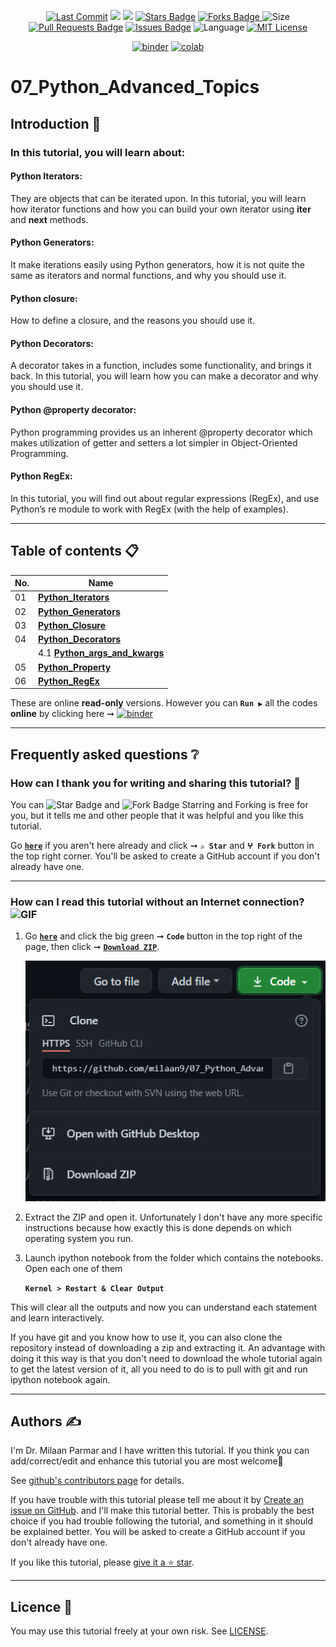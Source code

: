 <p align="center"> 
<a href="https://github.com/milaan9"><img src="https://img.shields.io/static/v1?logo=github&label=maintainer&message=milaan9&color=ff3300" alt="Last Commit"/></a> 
<!--<img src="https://badges.pufler.dev/created/milaan9/07_Python_Advanced_Topics" alt="Created"/>-->
<!--<a href="https://github.com/milaan9/07_Python_Advanced_Topics/graphs/commit-activity"><img src="https://img.shields.io/github/last-commit/milaan9/07_Python_Advanced_Topics.svg?colorB=ff8000&style=flat" alt="Last Commit"/> </a>-->
<a href="https://github.com/milaan9/07_Python_Advanced_Topics/pulse" alt="Activity"><img src="https://img.shields.io/github/commit-activity/m/milaan9/07_Python_Advanced_Topics.svg?colorB=teal&style=flat" /></a> 
<a href="https://hits.seeyoufarm.com"><img src="https://hits.seeyoufarm.com/api/count/incr/badge.svg?url=https%3A%2F%2Fgithub.com%2Fmilaan9%2F07_Python_Advanced_Topics&count_bg=%231DC92C&title_bg=%23555555&icon=&icon_color=%23E7E7E7&title=views&edge_flat=false"/></a>
<a href="https://github.com/milaan9/07_Python_Advanced_Topics/stargazers"><img src="https://img.shields.io/github/stars/milaan9/07_Python_Advanced_Topics.svg?colorB=1a53ff" alt="Stars Badge"/></a>
<a href="https://github.com/milaan9/07_Python_Advanced_Topics/network/members"><img src="https://img.shields.io/github/forks/milaan9/07_Python_Advanced_Topics" alt="Forks Badge"/> </a>
<img src="https://img.shields.io/github/repo-size/milaan9/07_Python_Advanced_Topics.svg?colorB=CC66FF&style=flat" alt="Size"/>
<a href="https://github.com/milaan9/07_Python_Advanced_Topics/pulls"><img src="https://img.shields.io/github/issues-pr/milaan9/07_Python_Advanced_Topics.svg?colorB=yellow&style=flat" alt="Pull Requests Badge"/></a>
<a href="https://github.com/milaan9/07_Python_Advanced_Topics/issues"><img src="https://img.shields.io/github/issues/milaan9/07_Python_Advanced_Topics.svg?colorB=yellow&style=flat" alt="Issues Badge"/></a>
<img src="https://img.shields.io/github/languages/top/milaan9/07_Python_Advanced_Topics.svg?colorB=996600&style=flat" alt="Language"/></a>
<a href="https://github.com/milaan9/07_Python_Advanced_Topics/blob/main/LICENSE"><img src="https://img.shields.io/badge/License-MIT-blueviolet.svg" alt="MIT License"/></a>
</p> 
<!--<img src="https://badges.pufler.dev/contributors/milaan9/01_Python_Introduction?size=50&padding=5&bots=true" alt="milaan9"/>-->

<p align="center"> 
<a href="https://mybinder.org/v2/gh/milaan9/07_Python_Advanced_Topics/HEAD"><img src="https://mybinder.org/badge_logo.svg" alt="binder"/></a>
<a href="https://githubtocolab.com/milaan9/07_Python_Advanced_Topics"><img src="https://colab.research.google.com/assets/colab-badge.svg" alt="colab"/></a>
</p> 
 
# 07_Python_Advanced_Topics


## Introduction 👋

### In this tutorial, you will learn about:

#### Python Iterators: 
They are objects that can be iterated upon. In this tutorial, you will learn how iterator functions and how you can build your own iterator using __iter__ and __next__ methods.

#### Python Generators:
It make iterations easily using Python generators, how it is not quite the same as iterators and normal functions, and why you should use it.

#### Python closure: 
How to define a closure, and the reasons you should use it.

#### Python Decorators:
A decorator takes in a function, includes some functionality, and brings it back. In this tutorial, you will learn how you can make a decorator and why you should use it.

#### Python @property decorator:
Python programming provides us an inherent @property decorator which makes utilization of getter and setters a lot simpler in Object-Oriented Programming.

#### Python RegEx: 
In this tutorial, you will find out about regular expressions (RegEx), and use Python’s re module to work with RegEx (with the help of examples).

---

## Table of contents 📋

| **No.** | **Name** | 
| ------- | -------- | 
| 01 | **[Python_Iterators](https://github.com/milaan9/07_Python_Advanced_Topics/blob/main/001_Python_Iterators.ipynb)** |
| 02 | **[Python_Generators](https://github.com/milaan9/07_Python_Advanced_Topics/blob/main/002_Python_Generators.ipynb)** |
| 03 | **[Python_Closure](https://github.com/milaan9/07_Python_Advanced_Topics/blob/main/003_Python_Closure.ipynb)** |
| 04 | **[Python_Decorators](https://github.com/milaan9/07_Python_Advanced_Topics/blob/main/004_Python_Decorators.ipynb)** |
|    | 4.1 **[Python_args_and_kwargs](https://github.com/milaan9/07_Python_Advanced_Topics/blob/main/Python_args_and_kwargs.ipynb)** |
| 05 | **[Python_Property](https://github.com/milaan9/07_Python_Advanced_Topics/blob/main/005_Python_Property.ipynb)** |
| 06 | **[Python_RegEx](https://github.com/milaan9/07_Python_Advanced_Topics/blob/main/006_Python_RegEx.ipynb)** |

These are online **read-only** versions. However you can **`Run ▶`**  all the codes **online** by clicking here ➞ <a href="https://mybinder.org/v2/gh/milaan9/07_Python_Advanced_Topics/HEAD"><img src="https://mybinder.org/badge_logo.svg" alt="binder"/></a>

---

## Frequently asked questions ❔

### How can I thank you for writing and sharing this tutorial? 🌷

You can <img src="https://img.shields.io/static/v1?label=%E2%AD%90 Star &message=if%20useful&style=style=flat&color=blue" alt="Star Badge"/> and <img src="https://img.shields.io/static/v1?label=%E2%B5%96 Fork &message=if%20useful&style=style=flat&color=blue" alt="Fork Badge"/> Starring and Forking is free for you, but it tells me and other people that it was helpful and you like this tutorial.

Go [**`here`**](https://github.com/milaan9/07_Python_Advanced_Topics) if you aren't here already and click ➞ **`✰ Star`** and **`ⵖ Fork`** button in the top right corner. You'll be asked to create a GitHub account if you don't already have one.

---

### How can I read this tutorial without an Internet connection? <img alt="GIF" src="https://github.com/TheDudeThatCode/TheDudeThatCode/blob/master/Assets/hmm.gif" width="20" />

1. Go [**`here`**](https://github.com/milaan9/10_Python_Pandas_Module) and click the big green ➞ **`Code`** button in the top right of the page, then click ➞ [**`Download ZIP`**](https://github.com/milaan9/07_Python_Advanced_Topics/archive/refs/heads/main.zip).

    ![Download ZIP](img/dnld_rep.png)

2. Extract the ZIP and open it. Unfortunately I don't have any more specific instructions because how exactly this is done depends on which operating system you run.
    
3. Launch ipython notebook from the folder which contains the notebooks. Open each one of them
  
    **`Kernel > Restart & Clear Output`**
    
This will clear all the outputs and now you can understand each statement and learn interactively.

If you have git and you know how to use it, you can also clone the repository instead of downloading a zip and extracting it. An advantage with doing it this way is that you don't need to download the whole tutorial again to get the latest version of it, all you need to do is to pull with git and run ipython notebook again.

---

## Authors ✍️

I'm Dr. Milaan Parmar and I have written this tutorial. If you think you can add/correct/edit and enhance this tutorial you are most welcome🙏

See [github's contributors page](https://github.com/milaan9/07_Python_Advanced_Topics/graphs/contributors) for details.

If you have trouble with this tutorial please tell me about it by [Create an issue on GitHub](https://github.com/milaan9/10_Python_Pandas_Module/issues/new). and I'll make this tutorial better. This is probably the best choice if you had trouble following the tutorial, and something in it should be explained better. You will be asked to create a GitHub account if you don't already have one.

If you like this tutorial, please [give it a ⭐ star](https://github.com/milaan9/07_Python_Advanced_Topics).

---

## Licence 📜

You may use this tutorial freely at your own risk. See [LICENSE](./LICENSE).

